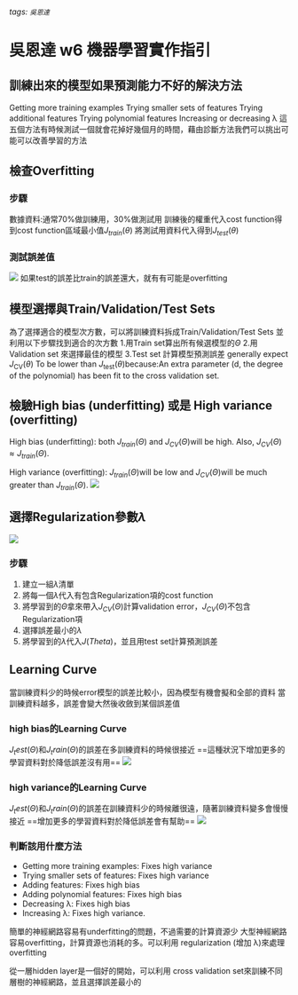 ###### tags: `吳恩達`
# 吳恩達 w6 機器學習實作指引

## 訓練出來的模型如果預測能力不好的解決方法

Getting more training examples
Trying smaller sets of features
Trying additional features
Trying polynomial features
Increasing or decreasing λ
這五個方法有時候測試一個就會花掉好幾個月的時間，藉由診斷方法我們可以挑出可能可以改善學習的方法

## 檢查Overfitting

### 步驟
數據資料:通常70%做訓練用，30%做測試用
訓練後的權重代入cost function得到cost function區域最小值$J_{train}(\theta)$
將測試用資料代入得到$J_{test}(\theta)$

### 測試誤差值
![](https://i.imgur.com/b7lU1Lq.png)
如果test的誤差比train的誤差還大，就有有可能是overfitting

## 模型選擇與Train/Validation/Test Sets
為了選擇適合的模型次方數，可以將訓練資料拆成Train/Validation/Test Sets
並利用以下步驟找到適合的次方數
1.用Train set算出所有候選模型的$\Theta$
2.用Validation set 來選擇最佳的模型
3.Test set 計算模型預測誤差
 generally expect $J_{\text{CV}}(\theta)$ To be lower than $J_\text{test}(\theta)$because:An extra parameter (d, the degree of the polynomial) has been fit to the cross validation set.
 
 
 ## 檢驗High bias (underfitting) 或是 High variance (overfitting)
 High bias (underfitting): both $J_{train}(\Theta)$ and $J_{CV}(\Theta)$will be high. Also, $J_{CV}(\Theta) \approx J_{train}(\Theta)$.

High variance (overfitting): $J_{train}(\Theta)$will be low and $J_{CV}(\Theta)$will be much greater than $J_{train}(\Theta)$.
 ![](https://i.imgur.com/ZG7xg60.png)

## 選擇Regularization參數$\lambda$
![](https://i.imgur.com/LWTxDJ2.png)
### 步驟
1. 建立一組$\lambda$清單
2. 將每一個$\lambda$代入有包含Regularization項的cost function
3. 將學習到的$\Theta$拿來帶入$J_{CV}(\Theta)$計算validation error，$J_{CV}(\Theta)$不包含Regularization項
4. 選擇誤差最小的$\lambda$
5. 將學習到的$\lambda$代入$J(Theta)$，並且用test set計算預測誤差

## Learning Curve
當訓練資料少的時候error模型的誤差比較小，因為模型有機會擬和全部的資料
當訓練資料越多，誤差會變大然後收斂到某個誤差值
### high bias的Learning Curve
$J_test(\Theta)$和$J_train(\Theta)$的誤差在多訓練資料的時候很接近
==這種狀況下增加更多的學習資料對於降低誤差沒有用==
![](https://i.imgur.com/ZytdmPX.png)

### high variance的Learning Curve
$J_test(\Theta)$和$J_train(\Theta)$的誤差在訓練資料少的時候離很遠，隨著訓練資料變多會慢慢接近
==增加更多的學習資料對於降低誤差會有幫助==
![](https://i.imgur.com/UDN9YSs.png)

### 判斷該用什麼方法
* Getting more training examples: Fixes high variance
* Trying smaller sets of features: Fixes high variance
* Adding features: Fixes high bias
* Adding polynomial features: Fixes high bias
* Decreasing λ: Fixes high bias
* Increasing λ: Fixes high variance.

簡單的神經網路容易有underfitting的問題，不過需要的計算資源少
大型神經網路容易overfitting，計算資源也消耗的多。可以利用 regularization (增加 λ)來處理overfitting


從一層hidden layer是一個好的開始，可以利用 cross validation set來訓練不同層樹的神經網路，並且選擇誤差最小的